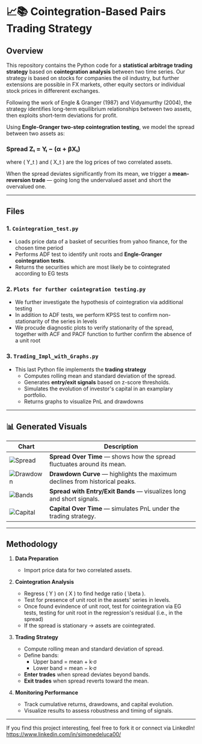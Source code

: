 # 📈📚 Cointegration-Based Pairs Trading Strategy

## Overview
This repository contains the Python code for a **statistical arbitrage trading strategy** based on **cointegration analysis** between two time series. Our strategy is based on stocks  for companies the oil industry, but further extensions are possible in FX markets, other equity sectors or individual stock prices in differerent exchanges. 

Following the work of Engle & Granger (1987) and Vidyamurthy (2004), the strategy identifies long-term equilibrium relationships between two assets, then exploits short-term deviations for profit.

Using **Engle-Granger two-step cointegration testing**, we model the spread between two assets as:

### Spread Zₜ = Yₜ − (α + βXₜ)


where \( Y_t \) and \( X_t \) are the log prices of two correlated assets.

When the spread deviates significantly from its mean, we trigger a **mean-reversion trade** — going long the undervalued asset and short the overvalued one.

---

## Files

### 1. `Cointegration_test.py`
- Loads price data of a basket of securities from yahoo finance, for the chosen time period
- Performs ADF test to identify unit roots and **Engle-Granger cointegration tests**.
- Returns the securities which are most likely be to cointegrated according to EG tests


### 2. `Plots for further cointegration testing.py`
- We further investigate the hypothesis of cointegration via additional testing
- In addition to ADF tests, we perform KPSS test to confirm non-stationarity of the series in levels
- We procude diagnostic plots to verify stationarity of the spread, together with ACF and PACF function to further confirm the absence of a unit root

### 3. `Trading_Impl_with_Graphs.py`
- This last Python file implements the **trading strategy**
  - Computes rolling mean and standard deviation of the spread.
  - Generates **entry/exit signals** based on z-score thresholds.
  - Simulates the evolution of investor's capital in an examplary portfolio.
  - Returns graphs to visualize PnL and drawdowns

---

## 📊 Generated Visuals

| Chart | Description |
|-------|--------------|
| ![Spread](results/pairs_demo_spread.png) | **Spread Over Time** — shows how the spread fluctuates around its mean. |
| ![Drawdown](results/pairs_demo_drawdown.png) | **Drawdown Curve** — highlights the maximum declines from historical peaks. |
| ![Bands](results/cointegra_enhanced_spread.png) | **Spread with Entry/Exit Bands** — visualizes long and short signals. |
| ![Capital](results/pairs_demo_capital.png) | **Capital Over Time** — simulates PnL under the trading strategy. |

---

## Methodology

1. **Data Preparation**
   - Import price data for two correlated assets.

2. **Cointegration Analysis**
   - Regress \( Y \) on \( X \) to find hedge ratio \( \beta \).
   - Test for presence of unit root in the assets' series in levels.
   - Once found evindence of unit root, test for cointegration via EG tests, testing for unit root in the regression's residual (i.e., in the spread)
   - If the spread is stationary → assets are cointegrated.

3. **Trading Strategy**
   - Compute rolling mean and standard deviation of spread.
   - Define bands:
     - Upper band = mean + k·σ
     - Lower band = mean − k·σ
   - **Enter trades** when spread deviates beyond bands.
   - **Exit trades** when spread reverts toward the mean.

4. **Monitoring Performance**
   - Track cumulative returns, drawdowns, and capital evolution.
   - Visualize results to assess robustness and timing of signals.

---

If you find this project interesting, feel free to fork it or connect via LinkedIn! https://www.linkedin.com/in/simonedeluca00/
